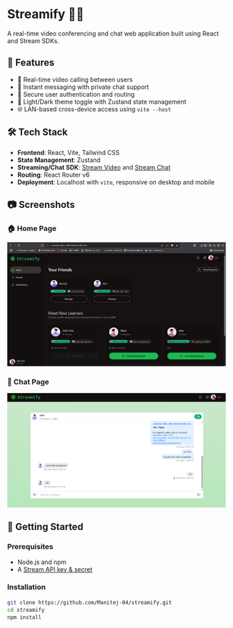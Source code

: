 # Streamify 🎥💬
A real-time video conferencing and chat web application built using React and Stream SDKs.

## 🚀 Features
- 🔴 Real-time video calling between users
- 💬 Instant messaging with private chat support
- 🔐 Secure user authentication and routing
- 🎨 Light/Dark theme toggle with Zustand state management
- 🌐 LAN-based cross-device access using `vite --host`

## 🛠️ Tech Stack
- **Frontend**: React, Vite, Tailwind CSS
- **State Management**: Zustand
- **Streaming/Chat SDK**: [Stream Video](https://getstream.io/video/) and [Stream Chat](https://getstream.io/chat/)
- **Routing**: React Router v6
- **Deployment**: Localhost with `vite`, responsive on desktop and mobile

## 📷 Screenshots

### 🏠 Home Page
<img src="https://github.com/Manitej-04/streamify-video-calls/blob/main/pics/HomePage.png?raw=true" alt="Home Page" width="600"/>

### 💬 Chat Page
<img src="https://github.com/Manitej-04/streamify-video-calls/blob/main/pics/Chatpage.png?raw=true" alt="Chat Page" width="600"/>

## 🧪 Getting Started

### Prerequisites
- Node.js and npm
- A [Stream API key & secret](https://getstream.io/dashboard/)

### Installation
```bash
git clone https://github.com/Manitej-04/streamify.git
cd streamify
npm install
